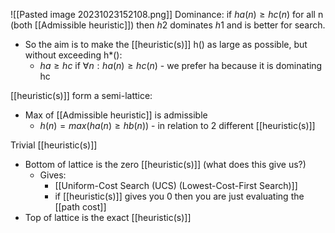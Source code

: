 ![[Pasted image 20231023152108.png]]
Dominance: if $ha(n) ≥ hc(n)$ for all n (both [[Admissible heuristic]]) then $h2$ dominates $h1$ and is better for search.
- So the aim is to make the [[heuristic(s)]] h() as large as possible, but without exceeding h*(): 
	- $ha ≥ hc$ if $∀n: ha(n) ≥ hc(n)$ - we prefer ha because it is dominating hc

[[heuristic(s)]] form a semi-lattice:
- Max of [[Admissible heuristic]] is admissible
	-  $h(n) = max(ha(n) ≥ hb(n))$ - in relation to 2 different [[heuristic(s)]]

Trivial [[heuristic(s)]]
- Bottom of lattice is the zero [[heuristic(s)]] (what does this give us?)
	- Gives:
		- [[Uniform-Cost Search (UCS) (Lowest-Cost-First Search)]]
		- if [[heuristic(s)]] gives you 0 then you are just evaluating the [[path cost]]
- Top of lattice is the exact [[heuristic(s)]]